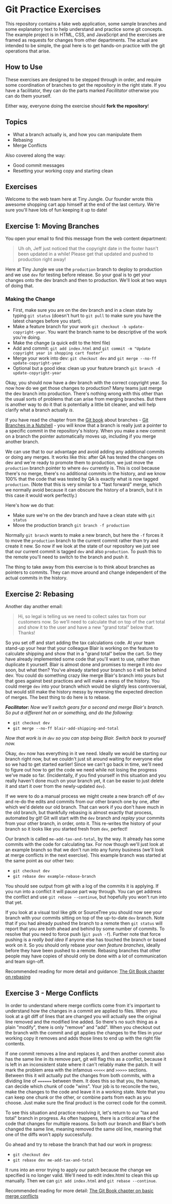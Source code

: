 # Git Practice Exercises

This repository contains a fake web application, some sample branches and some explanatory text
to help understand and practice some git concepts. The example project is in HTML, CSS, and JavaScript and
the exercises are framed as requests for changes from other departments. The actual are intended to be simple,
the goal here is to get hands-on practice with the git operations that arise.

## How to Use

These exercises are designed to be stepped through in order, and require some coordination of branches to
get the repository in the right state. If you have a facilitator, they can do the parts marked _Facilitator_
otherwise you can do them yourself.

Either way, everyone doing the exercise should **fork the repository**!

## Topics

   * What a branch actually is, and how you can manipulate them
   * Rebasing
   * Merge Conflicts

Also covered along the way:

   * Good commit messages
   * Resetting your working copy and starting clean

## Exercises

Welcome to the web team here at Tiny Jungle. Our founder wrote this awesome shopping cart app himself at the end of the
last century. We're sure you'll have lots of fun keeping it up to date!

## Exercise 1: Moving Branches

You open your email to find this message from the web content department:

> Uh oh, Jeff just noticed that the copyright date in the footer hasn't been updated in a while!
> Please get that updated and pushed to production right away!

Here at Tiny Jungle we use the `production` branch to deploy to production and we use `dev` for testing before
release. So your goal is to get your changes onto the dev branch and then to production. We'll look at two ways of
doing that.

### Making the Change

   * First, make sure you are on the dev branch and in a clean state by typing `git status` (doesn't hurt to `git pull`
     to make sure you have the latest changes before you start).
   * Make a feature branch for your work `git checkout -b update-copyright-year`. You want the branch name to be
     descriptive of the work you're doing.
   * Make the change (a quick edit to the html file)
   * Add and commit: `git add index.html` and `git commit -m "Update copyright year in shopping cart footer"`
   * Merge your work into dev: `git checkout dev` and `git merge --no-ff update-copyright-year`
   * Optional but a good idea: clean up your feature branch `git branch -d update-copyright-year`

Okay, you should now have a dev branch with the correct copyright year. So now how do we get those changes to 
production? Many teams just merge the dev branch into production. There's nothing wrong with this other than the usual
sorts of problems that can arise from merging branches. But there is another way to do it that is potentially a little 
bit cleaner, and will help clarify what a branch actually _is_.

If you have read the chapter from the [Git book](http://git-scm.com) about branches - 
[Git Branches in a Nutshell](https://git-scm.com/book/en/v2/Git-Branching-Branches-in-a-Nutshell#_create_new_branch) - 
you will know that a branch is really just a pointer to a specific commit in the repository's history. 
When you make a new commit on a branch the pointer automatically moves up, including if you merge another branch. 

We can use that to our advantage and avoid adding any additional commits or doing any merges. It works like this: after
QA has tested the changes on dev and we're ready to promote them to production, we just move the `production` branch
pointer to where `dev` currently is. This is cool because there's no merge, there's no additional commits in the history,
and we know 100% that the code that was tested by QA is exactly what is now tagged `production`. (Note that this is very 
similar to a "fast forward" merge, which we normally avoid because it can obscure the history of a branch, but it in 
this case it would work perfectly.)

Here's how we do that:

   * Make sure we're on the dev branch and have a clean state with `git status`
   * Move the production branch `git branch -f production`
   
Normally `git branch` wants to make a new branch, but here the `-f` forces it to move the `production` branch to the 
current commit rather than try and create it new. So now if we look at the state of our repository we just see that
our current commit is tagged `dev` and also `production`. To push this to the remote you'll need to switch to the 
branch and push it.

The thing to take away from this exercise is to think about branches as pointers to commits. They can move around and 
change independent of the actual commits in the history.

## Exercise 2: Rebasing

Another day another email:

> Hi, so legal is telling us we need to collect sales tax from our customers now. So we'll need to
> calculate that on top of the cart total and show it to the user and have a new "grand total" below
> that. Thanks!

So you set off and start adding the tax calculations code. At your team stand-up your hear that your colleague Blair is
working on the feature to calculate shipping and show that in a "grand total" below the cart. So they have already
implemented some code that you'll want to use, rather than duplicate it yourself. Blair is almost done and promises to 
merge it into `dev` soon, but what then? You've already started your branch so it will be behind dev. You could do 
something crazy like merge Blair's branch into yours but that goes against best practices and will make a mess of 
the history. You could merge `dev` into your branch which would be slightly less controversial, but would still make 
the history messy by reversing the expected direction of merges. The best thing to do here is to rebase.

_**Facilitator:** Now we'll switch gears for a second and merge Blair's branch. So put a different hat on or 
something, and do the following:_

   * `git checkout dev`
   * `git merge --no-ff blair-add-shipping-and-total`

_Now that work is in `dev` so you can stop being Blair. Switch back to yourself now._

Okay, `dev` now has everything in it we need. Ideally we would be starting our branch right now, but we couldn't just
sit around waiting for everyone else so we had to get started earlier! Since we can't go back in time, we'll need to 
figure out how to get the code we need while not losing the progress we've made so far. (Incidentally, if you find
yourself in this situation and you really haven't done much on your branch yet, it can be easier to just delete it and
start it over from the newly-updated `dev`). 

If we were to do a manual process we might create a new branch off of `dev` and re-do the edits and commits from our 
other branch one by one, after which we'd delete our old branch. That can work if you don't have much in the old branch,
but thankfully rebasing is almost exactly that process, automated by git! Git will start with the `dev` branch and 
_replay_ your commits from your other branch, in order, onto it. This re-writes the history of your branch so it looks
like you started fresh from `dev`, perfect!

Our branch is called `me-add-tax-and-total`, by the way. It already has some commits with the code for calculating tax.
For now though we'll just look at an example branch so that we don't run into any funny business (we'll look at merge
conflicts in the next exercise). This example branch was started at the same point as our other two:

   * `git checkout dev`
   * `git rebase dev example-rebase-branch`
   
You should see output from git with a log of the commits it is applying. If you run into a conflict it will pause part
way through. You can get address the conflict and use `git rebase --continue`, but hopefully you won't run into that yet.

If you look at a visual tool like gitk or SourceTree you should now see your branch with your commits sitting on top of
the up-to-date `dev` branch. Note that if you had already pushed the branch to a remote then `git status` will report
that you are both ahead and behind by some number of commits. To resolve that you need to force push (`git push -f`).
Further note that force pushing is a _really bad idea_ if anyone else has touched the branch or based work on it. So you
should only rebase _your own feature branches_, ideally before they have been pushed to a remote. Rebasing branches that
other people may have copies of should only be done with a _lot_ of communication and team sign-off.

Recommended reading for more detail and guidance: [The Git Book chapter on rebasing](https://git-scm.com/book/en/v2/Git-Branching-Rebasing)

## Exercise 3 - Merge Conflicts

In order to understand where merge conflicts come from it's important to understand how the changes in a commit are 
applied to files. When you look at a git diff of lines that are changed you will actually see the original line removed
and the modified line added. So there's no such thing as a plain "modify", there is only "remove" and "add". When you
checkout out the branch with the commit and git applies the changes to the files in your working copy it removes and
adds those lines to end up with the right file contents. 

If one commit removes a line and replaces it, and then another commit also has the same line in its remove part, git 
will flag this as a conflict, because it is left in an inconsistent state where it can't reliably make the patch. 
It will mark the problem area with the infamous `<<<<<` and `>>>>>` sections. Between this it will actually put the 
changes from both commits, with a dividing line of `======` between them. It does this so that you, the human, can 
decide which chunk of code "wins". Your job is to reconcile the two, make the changes to the code and leave it in a
working state. Note that you can keep one chunk or the other, or combine parts from each as you choose. Just make sure
the final product is the correct code for the commit.

To see this situation and practice resolving it, let's return to our "tax and total" branch in progress. As often 
happens, there is a critical area of the code that changes for multiple reasons. So both our branch and Blair's both
changed the same line, meaning removed the same old line, meaning that one of the diffs won't apply successfully.

Go ahead and try to rebase the branch that had our work in progress:

   * `git checkout dev`
   * `git rebase dev me-add-tax-and-total`

It runs into an error trying to apply our patch because the change we specified is no longer valid. We'll need to edit
index.html to clean this up manually. Then we can `git add index.html` and `git rebase --continue`.

Recommended reading for more detail: [The Git Book chapter on basic merge conflicts](https://git-scm.com/book/en/v2/Git-Branching-Basic-Branching-and-Merging#_basic_merge_conflicts)
